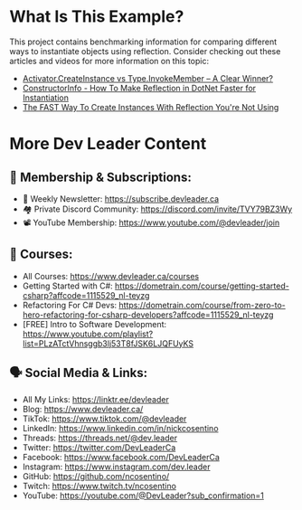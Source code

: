 # What Is This Example?
This project contains benchmarking information for comparing different ways to instantiate objects using reflection. Consider checking out these articles and videos for more information on this topic:    
* [Activator.CreateInstance vs Type.InvokeMember – A Clear Winner?](https://www.devleader.ca/2024/03/14/activator-createinstance-vs-type-invokemember-a-clear-winner/)
* [ConstructorInfo - How To Make Reflection in DotNet Faster for Instantiation](https://www.devleader.ca/2024/03/17/constructorinfo-how-to-make-reflection-in-dotnet-faster-for-instantiation/)
* [The FAST Way To Create Instances With Reflection You're Not Using](https://www.youtube.com/watch?v=Djq7eMI_L-4)

# More Dev Leader Content
## 🔑 Membership & Subscriptions:
- 📨 Weekly Newsletter: https://subscribe.devleader.ca
- 🏘️ Private Discord Community: https://discord.com/invite/TVY79BZ3Wy
- 📽️ YouTube Membership: https://www.youtube.com/@devleader/join

## 🧠 Courses:
- All Courses: https://www.devleader.ca/courses
- Getting Started with C#: https://dometrain.com/course/getting-started-csharp?affcode=1115529_nl-teyzg
- Refactoring For C# Devs: https://dometrain.com/course/from-zero-to-hero-refactoring-for-csharp-developers?affcode=1115529_nl-teyzg
- [FREE] Intro to Software Development: https://www.youtube.com/playlist?list=PLzATctVhnsggb3lj53T8fJSK6LJQFUyKS

## 🗣️ Social Media & Links:
- All My Links: https://linktr.ee/devleader
- Blog: https://www.devleader.ca/
- TikTok: https://www.tiktok.com/@devleader
- LinkedIn: https://www.linkedin.com/in/nickcosentino
- Threads: https://threads.net/@dev.leader
- Twitter: https://twitter.com/DevLeaderCa
- Facebook: https://www.facebook.com/DevLeaderCa
- Instagram: https://www.instagram.com/dev.leader
- GitHub: https://github.com/ncosentino/
- Twitch: https://www.twitch.tv/ncosentino
- YouTube: https://youtube.com/@DevLeader?sub_confirmation=1
